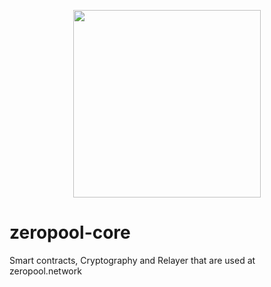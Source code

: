 <p align="center">
  <img src="https://zeropoolnetwork.github.io/zeropool-core/img/zeropool.svg" width="300px"></img>
</p>


# zeropool-core

Smart contracts, Cryptography and Relayer that are used at zeropool.network
